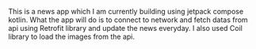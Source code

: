 This is a news app which I am currently building using jetpack compose kotlin.
What the app will do is to connect to network and fetch datas from api using Retrofit library and update the news everyday.
I also used Coil library to load the images from the api.

